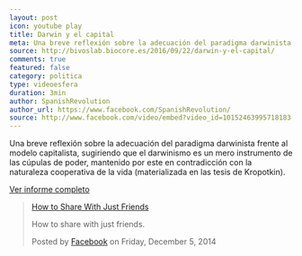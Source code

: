 ```yaml
---
layout: post
icon: youtube play
title: Darwin y el capital
meta: Una breve reflexión sobre la adecuación del paradigma darwinista frente al modelo capitalista, sugiriendo que el darwinismo es un mero instrumento de las cúpulas de poder, mantenido por este en contradicción con la naturaleza cooperativa de la vida.
source: http://bivoslab.biocore.es/2016/09/22/darwin-y-el-capital/
comments: true
featured: false
category: politica
type: videoesfera
duration: 3min
author: SpanishRevolution
author_url: https://www.facebook.com/SpanishRevolution/
source: http://www.facebook.com/video/embed?video_id=10152463995718183
---
```


<p class="hyphenate">
Una breve reflexión sobre la adecuación del paradigma darwinista frente al modelo capitalista, sugiriendo que el darwinismo es un mero instrumento de las cúpulas de poder, mantenido por este en contradicción con la naturaleza cooperativa de la vida (materializada en las tesis de Kropotkin).
</p>

<a href="http://bivoslab.biocore.es/2016/09/22/darwin-y-el-capital/" target="_blank" class="ui labeled icon button">
  <i class="fa fa-file-text icon" style="    font-family: FontAwesome;"></i>
  Ver informe completo</a>

<!-- Load Facebook SDK for JavaScript -->
<div id="fb-root"></div>
<script>(function(d, s, id) {
  var js, fjs = d.getElementsByTagName(s)[0];
  if (d.getElementById(id)) return;
  js = d.createElement(s); js.id = id;
  js.src = "//connect.facebook.net/en_US/sdk.js#xfbml=1&version=v2.6";
  fjs.parentNode.insertBefore(js, fjs);
}(document, 'script', 'facebook-jssdk'));</script>

<!-- Your embedded video player code -->
<div class="fb-video" data-href="https://www.facebook.com/SpanishRevolution/videos/1111440628944737/" data-width="500" data-show-text="false">
  <div class="fb-xfbml-parse-ignore">
    <blockquote cite="https://www.facebook.com/SpanishRevolution/videos/1111440628944737/">
      <a href="https://www.facebook.com/SpanishRevolution/videos/1111440628944737/">How to Share With Just Friends</a>
      <p>How to share with just friends.</p>
      Posted by <a href="https://www.facebook.com/facebook/">Facebook</a> on Friday, December 5, 2014
    </blockquote>
  </div>
</div>
<p></p>

